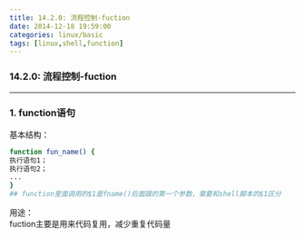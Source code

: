 ```yaml
---
title: 14.2.0: 流程控制-fuction
date: 2014-12-18 19:59:00
categories: linux/basic
tags: [linux,shell,function]
---
```

### 14.2.0: 流程控制-fuction

---

### 1. function语句
基本结构：
``` bash
function fun_name() {
执行语句1；
执行语句2；
...
}
## function里面调用的$1是fname()后面跟的第一个参数，需要和shell脚本的$1区分
```
用途：  
fuction主要是用来代码复用，减少重复代码量
